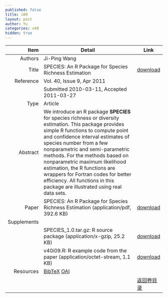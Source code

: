 ```yaml
---
published: false
title: i09
layout: post
author: Yu
categories: v40
hidden: true
---
```


| Item | Detail | Link |
|---:|---|---|
| Authors | Ji-Ping Wang| |
| Title |SPECIES: An R Package for Species Richness Estimation | [download](http://www.jstatsoft.org/v40/i09/paper) |
| Reference |Vol. 40, Issue 9, Apr 2011 | |
| | Submitted 2010-03-11, Accepted 2011-03-27| | 
| Type | Article| |
| Abstract | We introduce an R package <b>SPECIES</b> for species richness or diversity estimation. This package provides simple R functions to compute point and confidence interval estimates of species number from a few nonparametric and semi-parametric methods. For the methods based on nonparametric maximum likelihood estimation, the R functions are wrappers for Fortran codes for better efficiency. All functions in this package are illustrated using real data sets.| |
| Paper | SPECIES: An R Package for Species Richness Estimation  (application/pdf, 392.6 KB)| [download](http://www.jstatsoft.org/v40/i09/paper) |
| Supplements | | |
| |SPECIES_1.0.tar.gz: R source package  (application/x-gzip, 25.2 KB)|  [download](http://www.jstatsoft.org/v40/i09/supp/1) |
| |v40i09.R:           R example code from the paper  (application/octet-stream, 1.1 KB)|  [download](http://www.jstatsoft.org/v40/i09/supp/2) |
| Resources | [BibTeX](http://www.jstatsoft.org/v40/i09/bibtex) [OAI](http://www.jstatsoft.org/oai?verb=GetRecord&identifier=oai.jstatsoft/v40/i09&prefix=oai_dc)| |
| |  | [返回卷目录]({{site.baseurl}}/volume/v40.html) |
